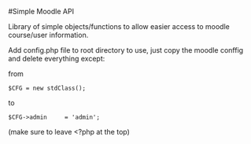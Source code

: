#Simple Moodle API

Library of simple objects/functions to allow easier access to moodle course/user information.

Add config.php file to root directory to use, just copy the moodle conffig and delete everything except:

from

    $CFG = new stdClass();

to 

    $CFG->admin     = 'admin';

(make sure to leave <?php at the top)
